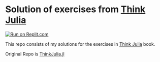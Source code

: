 # Solution of exercises from [Think Julia](https://benlauwens.github.io/ThinkJulia.jl/latest/book.html)

[![Run on Replit.com](https://replit.com/badge/github/yashppawar/ThinkJuliaExercises.jl)](https://replit.com/@yashpawar/ThinkJuliaExercisesjl)

This repo consists of my solutions for the exercises in [Think Julia](https://benlauwens.github.io/ThinkJulia.jl/latest/book.html) book.

Original Repo is [ThinkJulia.jl](https://github.com/BenLauwens/ThinkJulia.jl)
